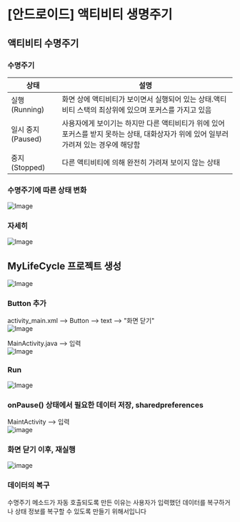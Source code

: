 # [안드로이드] 액티비티 생명주기

## 액티비티 수명주기

### 수명주기
상태 | 설명
-----------      | ------------
실행(Running)    | 화면 상에 액티비티가 보이면서 실행되어 있는 상태.액티비티 스택의 최상위에 있으며 포커스를 가지고 있음
일시 중지(Paused) | 사용자에게 보이기는 하지만 다른 액티비티가 위에 있어 포커스를 받지 못하는 상태, 대화상자가 위에 있어 일부러 가려져 있는 경우에 해당함
중지(Stopped)      | 다른 액티비티에 의해 완전히 가려져 보이지 않는 상태

### 수명주기에 따른 상태 변화
![Image](https://user-images.githubusercontent.com/28629625/77538816-b023f700-6ee3-11ea-8f11-1be48deca734.png)

### 자세히
![Image](https://user-images.githubusercontent.com/28629625/77538850-c16d0380-6ee3-11ea-9a5b-cfacb3273230.png)


## MyLifeCycle 프로젝트 생성
![Image](https://user-images.githubusercontent.com/28629625/77538893-d184e300-6ee3-11ea-9334-9381acad6f66.png)

### Button 추가
activity_main.xml --> Button --> text --> "화면 닫기"  
![Image](https://user-images.githubusercontent.com/28629625/77538917-d9dd1e00-6ee3-11ea-81ec-34c7bcc23bfd.png)

MainActivity.java --> 입력  
![Image](https://user-images.githubusercontent.com/28629625/77538955-e8c3d080-6ee3-11ea-86c4-6b91a0338f7a.png)

### Run
![Image](https://user-images.githubusercontent.com/28629625/77538981-f2e5cf00-6ee3-11ea-869c-0036ce57cf6e.png)


### onPause() 상태에서 필요한 데이터 저장, sharedpreferences
MaintActivity --> 입력  
![image](https://user-images.githubusercontent.com/28629625/77539022-03964500-6ee4-11ea-9b04-b53ea01445c6.png)


### 화면 닫기 이후, 재실행 
![image](https://user-images.githubusercontent.com/28629625/77539198-4fe18500-6ee4-11ea-9fd5-5f4866eef406.png)

### 데이터의 복구 
수명주기  메소드가 자동 호출되도록 만든 이유는 사용자가 입력했던 데이터를 복구하거나 상태 정보를 복구할 수 있도록 만들기 위해서입니다